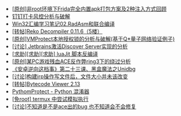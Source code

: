 + [[原创]非root环境下Frida完全内置apk打包方案及2种注入方式回顾](https://bbs.kanxue.com/thread-284482.htm)
+ [钉钉打卡风控分析与破解](https://bbs.kanxue.com/thread-276154.htm)
+ [Win32汇编学习笔记02.RadAsm和联合编译](https://bbs.kanxue.com/thread-285089.htm)
+ [[转帖]Reko Decompiler 0.11.6（5楼）](https://bbs.kanxue.com/thread-278705.htm)
+ [[原创]VMProtect本地授权锁的分析与破解(基于Q*量子网络验证例子)](https://bbs.kanxue.com/thread-285076.htm)
+ [[讨论] Jetbrains激活Discover Server实现的分析](https://bbs.kanxue.com/thread-283941.htm)
+ [[求助][求助][求助] luaJit 脚本反编译](https://bbs.kanxue.com/thread-284922.htm)
+ [[原创]某PC游戏残血ACE反作弊ring3下的绕过分析](https://bbs.kanxue.com/thread-284667.htm)
+ [《安卓逆向这档事》第二十三课、黑盒魔法之Unidbg](https://bbs.kanxue.com/thread-285073.htm)
+ [[讨论]构建irp操作写文件后，文件大小并未该改变](https://bbs.kanxue.com/thread-285088.htm)
+ [[转帖]Bytecode Viewer 2.13](https://bbs.kanxue.com/thread-285092.htm)
+ [PythomProtect - Python 混淆器](https://bbs.kanxue.com/thread-285032.htm)
+ [[免root] termux 中尝试模拟执行](https://bbs.kanxue.com/thread-285091.htm)
+ [[讨论]不知道是不是ace出的bug  也不知道会不会修复](https://bbs.kanxue.com/thread-285084.htm)
